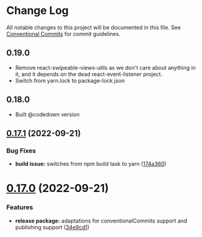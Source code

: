 # Change Log

All notable changes to this project will be documented in this file.
See [Conventional Commits](https://conventionalcommits.org) for commit guidelines.

## 0.19.0
* Remove react-swipeable-views-utils as we don't care about anything in it, and it depends on the dead react-event-listener project.
* Switch from yarn.lock to package-lock.json

## 0.18.0
* Built @codedown version

## [0.17.1](https://github.com/redrubyx/react-swipeable-views/compare/v0.17.0...v0.17.1) (2022-09-21)


### Bug Fixes

* **build issue:** switches from npm build task to yarn ([174a360](https://github.com/redrubyx/react-swipeable-views/commit/174a36034d5d33f8c5281720e3f650efe4bd842a))





# [0.17.0](https://github.com/redrubyx/react-swipeable-views/compare/v0.16.1...v0.17.0) (2022-09-21)


### Features

* **release package:** adaptations for conventionalCommits support and publishing support ([34e9cd1](https://github.com/redrubyx/react-swipeable-views/commit/34e9cd1d6f7e9f575578fbb8942f8579f9a7af49))
